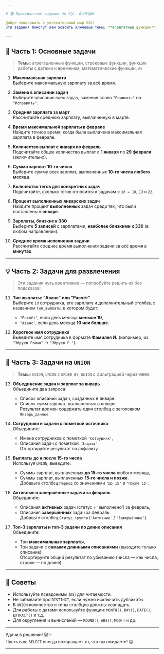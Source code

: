 ```yaml
---

# 📚 Практические задания по SQL. ФУНКЦИИ

Добро пожаловать в увлекательный мир SQL!  
Эти задания помогут вам освоить ключевые темы: **агрегатные функции**, **работа со строками и датами**, **математические операции**, **псевдонимы (`AS`)** и **объединение результатов (`UNION`)**.

---
```


## 🧮 Часть 1: Основные задачи

> **Темы**: агрегационные функции, строковые функции, функции работы с датами и временем, математические функции, `AS`

1. **Максимальная зарплата**  
   Выберите максимальную зарплату за всё время.

2. **Замена в описании задач**  
   Выберите описания всех задач, заменив слово `"Починить"` на `"Исправить"`.

3. **Средняя зарплата за март**  
   Рассчитайте среднюю зарплату, выплаченную в марте.

4. **Время максимальной зарплаты в феврале**  
   Найдите точное время, когда была выплачена максимальная зарплата в феврале.

5. **Количество выплат с января по февраль**  
   Подсчитайте общее количество выплат с **1 января** по **29 февраля** (включительно).

6. **Сумма зарплат 10-го числа**  
   Выберите сумму всех зарплат, выплаченных **10-го числа любого месяца**.

7. **Количество тегов для конкретных задач**  
   Подсчитайте, сколько тегов относится к задачам с `id = 10`, `13` и `22`.

8. **Процент выполненных январских задач**  
   Найдите процент **выполненных** задач среди тех, что были поставлены в **январе**.

9. **Зарплаты, близкие к 330**  
   Выберите **5 записей** с зарплатами, **наиболее близкими к 330** (в любом направлении).

10. **Среднее время исполнения задачи**  
    Рассчитайте среднее время выполнения задачи за всё время в **минутах**.

---

## 💡 Часть 2: Задачи для развлечения

> Эти задания чуть креативнее — попробуйте решить их без подсказок!

11. **Тип выплаты: "Аванс" или "Расчёт"**  
    Выберите `id` сотрудника, его зарплату и дополнительный столбец с названием `Тип_выплаты`, в котором будет:
    - `"Расчёт"`, если день месяца **меньше 10**,
    - `"Аванс"`, если день месяца **10 или больше**.

12. **Короткое имя сотрудника**  
    Выведите имя сотрудника в формате **Фамилия И.** (например, из `"Збруев Роман"` → `"Збруев Р."`).

---

## 🔗 Часть 3: Задачи на `UNION`

> **Темы**: `UNION`, `UNION` с `ORDER BY`, `UNION` с фильтрацией через `WHERE`

13. **Объединение задач и зарплат за январь**  
    Объедините два запроса:
    - Список описаний задач, созданных в январе.
    - Список сумм зарплат, выплаченных в январе.  
    Результат должен содержать один столбец с заголовком `Январь_данные`.

14. **Сотрудники и задачи с пометкой источника**  
    Объедините:
    - Имена сотрудников с пометкой `'Сотрудник'`,
    - Описания задач с пометкой `'Задача'`.  
    Отсортируйте результат по алфавиту.

15. **Выплаты до и после 15-го числа**  
    Используя `UNION`, выведите:
    - Суммы зарплат, выплаченных **до 15-го числа** любого месяца,
    - Суммы зарплат, выплаченных **15-го числа и позже**.  
    Добавьте столбец `Период` со значениями `'До 15'` и `'После 15'`.

16. **Активные и завершённые задачи за февраль**  
    Объедините:
    - Описания **активных** задач (статус ≠ 'выполнено') за февраль,
    - Описания **завершённых** задач за февраль.  
    Добавьте столбец `Статус_группа` (`'Активные'` / `'Завершённые'`).

17. **Топ-3 зарплаты и топ-3 задачи по длине описания**  
    Объедините:
    - Три **максимальные зарплаты**,
    - Три задачи с **самыми длинными описаниями** (выводите только описание).  
    Отсортируйте общий результат по убыванию (числа — как числа, строки — по длине).

---

## 📌 Советы

- Используйте псевдонимы (`AS`) для читаемости.
- Не забывайте про `DISTINCT`, если нужно исключить дубликаты.
- В `UNION` количество и типы столбцов должны совпадать.
- Для работы с датами используйте функции: `MONTH()`, `DAY()`, `DATE()`, `EXTRACT()` и т.д.
- Для округления и вычислений — `ROUND()`, `ABS()`, `MOD()` и др.

---

Удачи в решении! 💻✨  
Пусть ваш `SELECT` всегда возвращает то, что вы ожидаете! 😊

---